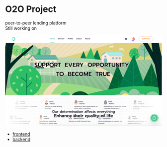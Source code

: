 # O2O Project  

peer-to-peer lending platform  
Still working on  

![Screenshot](./src/assets/images/screenshot/Screenshot03.png)

- [frontend](https://github.com/chaithawat21/o2o-frontend)  
- [backend](https://github.com/chaithawat21/o2o-backend)  
